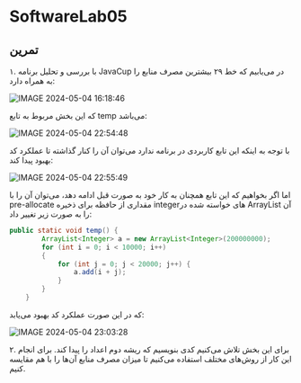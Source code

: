 # SoftwareLab05


## تمرین 
۱. با بررسی و تحلیل برنامه JavaCup در می‌یابیم که خط ۲۹ بیشترین مصرف منابع را به همراه دارد:

![IMAGE 2024-05-04 16:18:46](https://github.com/RamtinMoslemi/SoftwareLab05/assets/76493699/11cabd9f-974f-4aaa-91f1-5c9b9466e3ce)

که این بخش مربوط به تابع temp می‌باشد:

![IMAGE 2024-05-04 22:54:48](https://github.com/RamtinMoslemi/SoftwareLab05/assets/76493699/61f2e85e-94cf-4cfc-a789-2a8baa5fbfe7)

با توجه به اینکه این تابع کاربردی در برنامه ندارد می‌توان آن را کنار گذاشته تا عملکرد کد بهبود پیدا کند:

![IMAGE 2024-05-04 22:55:49](https://github.com/RamtinMoslemi/SoftwareLab05/assets/76493699/0a953a5c-96ed-4e84-8ae2-88baab6e0eb3)

اما اگر بخواهیم که این تابع همچنان به کار خود به صورت قبل ادامه دهد، می‌توان آن را با pre-allocate مقداری از حافظه برای ذخیره integerهای خواسته شده در ArrayList آن را به صورت زیر تغییر داد:


```java
public static void temp() {
        ArrayList<Integer> a = new ArrayList<Integer>(200000000);
        for (int i = 0; i < 10000; i++)
        {
            for (int j = 0; j < 20000; j++) {
                a.add(i + j);
            }
        }
    }
```

که در این صورت عملکرد کد بهبود می‌یابد:

![IMAGE 2024-05-04 23:03:28](https://github.com/RamtinMoslemi/SoftwareLab05/assets/76493699/59122515-7edb-4494-9610-7ca3400e333a)


۲. برای این بخش تلاش می‌کنیم کدی بنویسیم که ریشه دوم اعداد را پیدا کند. برای انجام این کار از روش‌های مختلف استفاده می‌کنیم تا میزان مصرف منابع آن‌ها را با هم مقایسه کنیم.
